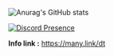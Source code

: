 ![Anurag's GitHub stats](https://github-readme-stats.vercel.app/api?username=duongtuan303030&show_icons=true&theme=radical)

[![Discord Presence](https://lanyard-profile-readme-nyria.vercel.app/api/542602170080428063)](https://discord.com/users/542602170080428063)

**Info link :** https://many.link/dt
